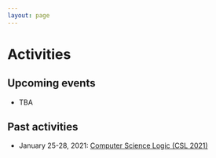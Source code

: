 ```yaml
---
layout: page
---
```


# Activities

## Upcoming events

* TBA

## Past activities

* January 25-28, 2021: [Computer Science Logic (CSL 2021)](https://csl2021.fmf.uni-lj.si)

